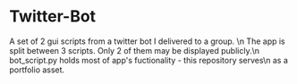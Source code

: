 # Twitter-Bot
A set of 2 gui scripts from a twitter bot I delivered to a group. \n
The app is split between 3 scripts. Only 2 of them may be displayed publicly.\n
bot_script.py holds most of app's fuctionality - this repository serves\n
as a portfolio asset.
